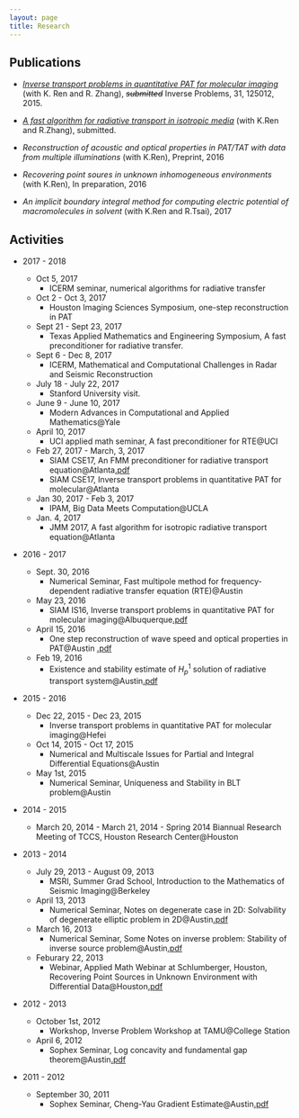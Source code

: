 ```yaml
---
layout: page
title: Research
---
```

## Publications

- *[Inverse transport problems in quantitative PAT for molecular imaging](http://arxiv.org/abs/1506.01460)* (with K. Ren and R. Zhang), <del>_submitted_</del>  Inverse Problems, 31, 125012, 2015.
- *[A fast algorithm for radiative transport in isotropic media](https://arxiv.org/abs/1610.00835)* (with K.Ren and R.Zhang), submitted.

- *Reconstruction of acoustic and optical properties in PAT/TAT with data from multiple illuminations* (with K.Ren), Preprint, 2016

- *Recovering point soures in unknown inhomogeneous environments* (with K.Ren), In preparation, 2016

- *An implicit boundary integral method for computing electric potential of macromolecules in solvent* (with K.Ren and R.Tsai), 2017

## Activities

- 2017 - 2018
  - Oct 5, 2017
      - ICERM seminar, numerical algorithms for radiative transfer
  - Oct 2 - Oct 3, 2017
      - Houston Imaging Sciences Symposium, one-step reconstruction in PAT
  - Sept 21 - Sept 23, 2017
      - Texas Applied Mathematics and Engineering Symposium, A fast preconditioner for radiative transfer.
  - Sept 6 - Dec 8, 2017
      - ICERM, Mathematical and Computational Challenges in Radar and Seismic Reconstruction
  - July 18 - July 22, 2017
      - Stanford University visit.
  - June 9 - June 10, 2017
      - Modern Advances in Computational and Applied Mathematics@Yale
  - April 10, 2017
      - UCI applied math seminar, A fast preconditioner for RTE@UCI
  - Feb 27, 2017 - March, 3, 2017
      - SIAM CSE17, An FMM preconditioner for radiative transport equation@Atlanta[.pdf](/static/radfmm.pdf)
      - SIAM CSE17, Inverse transport problems in quantitative PAT for molecular@Atlanta
  - Jan 30, 2017 - Feb 3, 2017
      - IPAM, Big Data Meets Computation@UCLA
  - Jan. 4, 2017
      - JMM 2017, A fast algorithm for isotropic radiative transport equation@Atlanta
- 2016 - 2017
  - Sept. 30, 2016
      - Numerical Seminar, Fast multipole method for frequency-dependent radiative transfer equation (RTE)@Austin
  - May 23, 2016
      - SIAM IS16, Inverse transport problems in quantitative PAT for molecular imaging@Albuquerque[.pdf](/static/is16.pdf)
  - April 15, 2016
      - One step reconstruction of wave speed and optical properties in PAT@Austin [.pdf](/static/qpat_rec_both.pdf)
  - Feb 19, 2016
      - Existence and stability estimate of $H_p^1$ solution of radiative transport system@Austin[.pdf](/static/radiative_sys.pdf)
- 2015 - 2016
  - Dec 22, 2015 - Dec 23, 2015
      - Inverse transport problems in quantitative PAT for molecular imaging@Hefei
  - Oct 14, 2015 - Oct 17, 2015
      - Numerical and Multiscale Issues for Partial and Integral Differential Equations@Austin
  - May 1st, 2015
      - Numerical Seminar, Uniqueness and Stability in BLT problem@Austin
- 2014 - 2015
	- March 20, 2014 - March 21, 2014
		  - Spring 2014 Biannual Research Meeting of TCCS, Houston Research Center@Houston

- 2013 - 2014
	- July 29, 2013 - August 09, 2013
		- MSRI, Summer Grad School, Introduction to the Mathematics of Seismic Imaging@Berkeley
	- April 13, 2013
		- Numerical Seminar, Notes on degenerate case in 2D: Solvability of degenerate elliptic problem in 2D@Austin[.pdf](/static/degenerate2D.pdf)
	- March 16, 2013
		- Numerical Seminar, Some Notes on inverse problem: Stability of inverse source problem@Austin[.pdf](/static/IP_Point_Source.pdf)
	- Feburary 22, 2013
		- Webinar, Applied Math Webinar at Schlumberger, Houston, Recovering Point Sources in Unknown Environment with Differential Data@Houston[.pdf](/static/Recover_Point_Source_From_Unknown_Environment.pdf)

- 2012 - 2013
	- October 1st, 2012
		- Workshop, Inverse Problem Workshop at TAMU@College Station
	- April 6, 2012
		- Sophex Seminar, Log concavity and fundamental gap theorem@Austin[.pdf](/static/Sophex_Ben_Andrews.pdf)

- 2011 - 2012
	- September 30, 2011
		- Sophex Seminar, Cheng-Yau Gradient Estimate@Austin[.pdf](/static/Sophex_Cheng_Yau.pdf)
